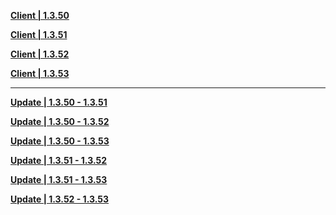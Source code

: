 **[Client | 1.3.50](https://autopatchcn.yuanshen.com/client_app/beta_pc/20210129_0b28bbba5eb8a8b2/yuanshen_beta_1.3.50.zip)**

**[Client | 1.3.51](https://autopatchcn.yuanshen.com/client_app/beta_pc/20210205_8f0130777c7b714a/yuanshen_beta_1.3.51.zip)**

**[Client | 1.3.52](https://autopatchcn.yuanshen.com/client_app/beta_pc/20210223_70cd0d6f49c60343/yuanshen_beta_1.3.52.zip)**

**[Client | 1.3.53](https://autopatchcn.yuanshen.com/client_app/beta_pc/20210226_ecc49f98696bcae0/yuanshen_beta_1.3.53.zip)**

-----

**[Update | 1.3.50 - 1.3.51](https://autopatchcn.yuanshen.com/client_app/beta_update/hk4e_cn/4/1.3.50_1.3.51_diff_7vOS0ExD.zip)**

**[Update | 1.3.50 - 1.3.52](https://autopatchcn.yuanshen.com/client_app/beta_update/hk4e_cn/4/1.3.50_1.3.52_diff_kvHlp7V5.zip)**

**[Update | 1.3.50 - 1.3.53](https://autopatchcn.yuanshen.com/client_app/beta_update/hk4e_cn/4/1.3.50_1.3.53_diff_QU93tAel.zip)**

**[Update | 1.3.51 - 1.3.52](https://autopatchcn.yuanshen.com/client_app/beta_update/hk4e_cn/4/1.3.51_1.3.52_diff_imo5Yd2O.zip)**

**[Update | 1.3.51 - 1.3.53](https://autopatchcn.yuanshen.com/client_app/beta_update/hk4e_cn/4/1.3.51_1.3.53_diff_J4YVU8Iv.zip)**

**[Update | 1.3.52 - 1.3.53](https://autopatchcn.yuanshen.com/client_app/beta_update/hk4e_cn/4/1.3.52_1.3.53_diff_x4kWNHMr.zip)**